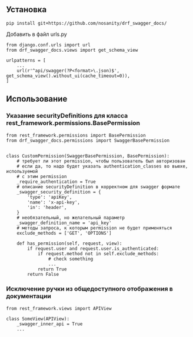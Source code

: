 ## Установка

    pip install git+https://github.com/nosanity/drf_swagger_docs/
    
Добавить в файл urls.py

    from django.conf.urls import url
    from drf_swagger_docs.views import get_schema_view
    
    urlpatterns = [
        ...
        url(r'^api/swagger(?P<format>\.json)$', get_schema_view().without_ui(cache_timeout=0)),
    ]
    
## Использование

### Указание securityDefinitions для класса rest_framework.permissions.BasePermission

    from rest_framework.permissions import BasePermission
    from drf_swagger_docs.permissions import SwaggerBasePermission
    
    
    class CustomPermission(SwaggerBasePermission, BasePermission):
        # требует ли этот permission, чтобы пользователь был авторизован
        # если да, то надо будет указать authentication_classes во вьюхе, используемой
        # с этим permission
        _require_authentication = True
        # описание securityDefinition в корректном для swagger формате
        _swagger_security_definition = {
            'type': 'apiKey',
            'name': 'x-api-key',
            'in': 'header',
        }
        # необязательный, но желательный параметр
        _swagger_definition_name = 'api_key'
        # методы запроса, к которым permission не будет применяться
        exclude_methods = ['GET', 'OPTIONS']
        
        def has_permission(self, request, view):
            if request.user and request.user.is_authenticated:
                if request.method not in self.exclude_methods:
                    # check something
                    ...
                return True
            return False
            
### Исключение ручки из общедоступного отображения в документации

    from rest_framework.views import APIView
    
    class SomeView(APIView):
        _swagger_inner_api = True
        ...
